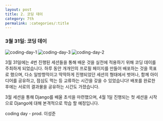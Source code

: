 ```yaml
---
layout: post
title: 2. 코딩 데이
category: 7th
permalink: :categories/:title
---
```


### 3월 31일: 코딩 데이

![coding-day-1](https://user-images.githubusercontent.com/37537302/56005980-0ff2b380-5d0e-11e9-8b12-bd02d74667be.jpg)
![coding-day-3](https://user-images.githubusercontent.com/37537302/56005982-0ff2b380-5d0e-11e9-9cec-ae9a45eb3098.jpg)
![coding-day-2](https://user-images.githubusercontent.com/37537302/56005981-0ff2b380-5d0e-11e9-8c4e-6a252268aabf.jpg)

3월 31일에는 4번 진행된 세션들을 통해 배운 것을 실전에 적용하기 위해 코딩 데이를 주최하게 되었습니다. 하루 동안 개개인의 프로필 페이지를 만들어 배포하는 것을 목표로 했으며, 다소 일방향적이고 딱딱하게 진행되었던 세션의 형태에서 벗어나, 함께 아이디어를 공유하고, 점심도 먹는 등 교류하는 시간을 갖을 수 있었습니다! 배포를 완료한 후에는 서로의 결과물을 공유하는 시간도 가졌습니다.

3월 세션을 통해 Django를 배울 초석을 마련했으며, 4월 1일 진행되는 첫 세션을 시작으로 Django에 대해 본격적으로 학습 할 예정입니다.

coding day - prod. 이성준
